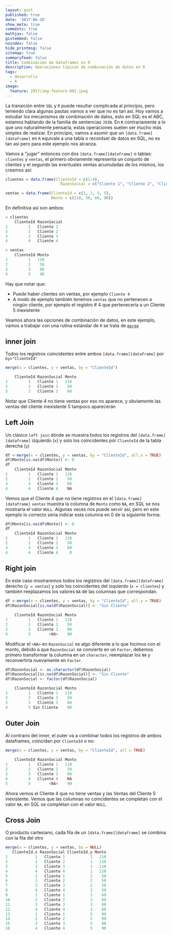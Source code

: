```yaml
---
layout: post
published: true
date: '2017-06-26'
show_meta: true
comments: true
mathjax: false
gistembed: false
noindex: false
hide_printmsg: false
sitemap: true
summaryfeed: false
title: Combinación de dataframes en R
description: Operaciones típicas de combinación de datos en R
tags:
  - desarrollo
  - R
image:
  feature: 2017/img-feature-002.jpeg
---
```


La transición entre `SQL` y `R` puede resultar complicada al principio, pero
teniendo clara algunas pautas vamos a ver que no es tan así. Hoy vamos a
estudiar los mecanismos de combinación de datos, esto en SQL es el ABC, estamos
hablando de la familia de sentencias `JOIN`. En `R` contrariamente a lo que uno
naturalmente pensaría, estas operaciones suelen ser mucho más simples de
realizar. En principio, vamos a asumir que un `[data.frame][dataframe]` en `R` equivale a
una tabla o recordset de datos en SQL, no es tan así pero para este ejemplo nos
alcanza.

Vamos a "jugar" entonces con dos `[data.frame][dataframe]` o tablas: `clientes` y `ventas`, el
primero obviamente representa un conjunto de clientes y el segundo las
eventuales ventas acumuladas de los mismos, los creamos así:

``` R
clientes = data.frame(ClienteId = c(1:4), 
						RazonSocial = c("Cliente 1", "Cliente 2", "Cliente 3", "Cliente 4"))

ventas = data.frame(ClienteId = c(1, 2, 3, 5), 
					Monto = c(110, 50, 60, 90))
```

En definitiva así son ambos:

``` R
> clientes
	ClienteId RazonSocial
1         1   Cliente 1
2         2   Cliente 2
3         3   Cliente 3
4         4   Cliente 4

> ventas
	ClienteId Monto
1         1   110
2         2    50
3         3    60
4         5    90
```

Hay que notar que:

- Puede haber clientes sin ventas, por ejemplo `Cliente 4`
- A modo de ejemplo también tenemos `ventas` que no pertenecen a ningún cliente,
  por ejemplo el registro # 4 que pertenecería a un Cliente 5 inexistente

Veamos ahora las opciones de combinación de datos, en este ejemplo, vamos a
trabajar con una rutina estándar de `R` se trata de
[`merge`](https://stat.ethz.ch/R-manual/R-devel/library/base/html/merge.html)

## inner join

Todos los registros coincidentes entre ambos `[data.frame][dataframe]` por `by="ClienteId"`

``` R
merge(x = clientes, y = ventas, by = "ClienteId")

	ClienteId RazonSocial Monto
1         1   Cliente 1   110
2         2   Cliente 2    50
3         3   Cliente 3    60
```

Notar que Cliente 4 no tiene ventas por eso no aparece, y obviamente las ventas
del cliente inexistente 5 tampoco aparecerán

## Left Join

Un clásico `left join` dónde se muestra todos los registros del `[data.frame][dataframe]`
izquierdo (`x`) y solo los coincidentes por `ClienteId` de la tabla derecha
(`y`)

``` R
df <-merge(x = clientes, y = ventas, by = "ClienteId", all.x = TRUE)
df$Monto[is.na(df$Monto)] <- 0
df
	ClienteId RazonSocial Monto
1         1   Cliente 1   110
2         2   Cliente 2    50
3         3   Cliente 3    60
4         4   Cliente 4    NA 
```

Vemos que el Cliente 4 que no tiene registros en el `[data.frame][dataframe]` `ventas` muestra
la columna de `Monto` como `NA`, en SQL se nos mostraría el valor `NULL`.
Algunas veces nos puede servir así, pero en este ejemplo lo correcto sería
indicar esta columna en 0 de la siguiente forma:

``` R
df$Monto[is.na(df$Monto)] <- 0
df
	ClienteId RazonSocial Monto
1         1   Cliente 1   110
2         2   Cliente 2    50
3         3   Cliente 3    60
4         4   Cliente 4     0
```

## Right join

En este caso mostraremos todos los registros del `[data.frame][dataframe]` derecho (`y =
ventas`) y solo los coincidentes del izquierdo (`x = clientes`) y también
reeplazamos los valores `NA` de las columnas que correspondan.

``` R
df <-merge(x = clientes, y = ventas, by = "ClienteId", all.y = TRUE)
df$RazonSocial[is.na(df$RazonSocial)] <- "Sin Cliente"

	ClienteId RazonSocial Monto
1         1   Cliente 1   110
2         2   Cliente 2    50
3         3   Cliente 3    60
4         5        <NA>    90
```

Modificar el `<NA>` en `RazonSocial` es algo diferente a lo que hicimos con el
monto, debido a que `RazonSocial` se convierte en un `Factor`, debemos primero
transformar la columna en un `character`, reemplazar los `NA` y reconvertirla
nuevamente en `Factor`.

``` R
df$RazonSocial <- as.character(df$RazonSocial)
df$RazonSocial[is.na(df$RazonSocial)] <- "Sin Cliente"
df$RazonSocial <- factor(df$RazonSocial)

	ClienteId RazonSocial Monto
1         1   Cliente 1   110
2         2   Cliente 2    50
3         3   Cliente 3    60
4         5 Sin Cliente    90
```

## Outer Join

Al contrario del inner, el outer va a combinar todos los registros de ambos
dataframes, coincidan por `ClienteId` o no:

``` R
merge(x = clientes, y = ventas, by = "ClienteId", all = TRUE)

	ClienteId RazonSocial Monto
1         1   Cliente 1   110
2         2   Cliente 2    50
3         3   Cliente 3    60
4         4   Cliente 4    NA
5         5        <NA>    90
```

Ahora vemos el Cliente 4 que no tiene ventas y las Ventas del Cliente 5
inexistente. Vemos que las columnas no coincidentes se completan con el valor
`NA`, en SQL se completan con el valor `NULL`.

## Cross Join

O producto cartesiano, cada fila de un `[data.frame][dataframe]` se combina con la fila del otro

``` R
merge(x = clientes, y = ventas, by = NULL)
   ClienteId.x RazonSocial ClienteId.y Monto
1            1   Cliente 1           1   110
2            2   Cliente 2           1   110
3            3   Cliente 3           1   110
4            4   Cliente 4           1   110
5            1   Cliente 1           2    50
6            2   Cliente 2           2    50
7            3   Cliente 3           2    50
8            4   Cliente 4           2    50
9            1   Cliente 1           3    60
10           2   Cliente 2           3    60
11           3   Cliente 3           3    60
12           4   Cliente 4           3    60
13           1   Cliente 1           5    90
14           2   Cliente 2           5    90
15           3   Cliente 3           5    90
16           4   Cliente 4           5    90
```

[dataframe]:https://stat.ethz.ch/R-manual/R-devel/library/base/html/data.frame.html

